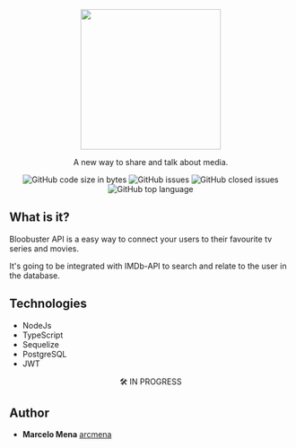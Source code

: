 <div align="center">
<img src="https://user-images.githubusercontent.com/57734796/87494337-18c6e900-c625-11ea-9025-d8c79cd19c74.png" width="250" />
<p>A new way to share and talk about media.</p>
<img alt="GitHub code size in bytes" src="https://img.shields.io/github/languages/code-size/arcmena/bloobuster-api?color=1c619e&style=flat-square">
<img alt="GitHub issues" src="https://img.shields.io/github/issues/arcmena/bloobuster-api?color=1c619e&style=flat-square">
<img alt="GitHub closed issues" src="https://img.shields.io/github/issues-closed-raw/arcmena/bloobuster-api?color=1c619e&style=flat-square">
<img alt="GitHub top language" src="https://img.shields.io/github/languages/top/arcmena/bloobuster-api?color=1c619e&style=flat-square">
</div>

## What is it?

Bloobuster API is a easy way to connect your users to their favourite tv series and movies.

It's going to be integrated with IMDb-API to search and relate to the user in the database.

## Technologies

-   NodeJs
-   TypeScript
-   Sequelize
-   PostgreSQL
-   JWT

<div align="center">
🛠 IN PROGRESS
</div>

## Author

-   **Marcelo Mena** [arcmena](https://github.com/arcmena)
